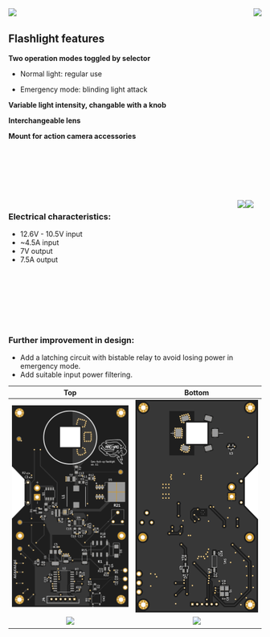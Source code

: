 <img src="https://user-images.githubusercontent.com/21167984/196051934-0d80f43f-257b-4dec-876c-e3239edfac08.png" height="500">






<img align="right" src="https://user-images.githubusercontent.com/21167984/196051954-c692ead5-50b4-4583-a41f-7cc8bc2aa9a5.png" height="400">

## Flashlight features
__Two operation modes toggled by selector__

 * Normal light: regular use

 * Emergency mode: blinding light attack

__Variable light intensity, changable with a knob__

__Interchangeable lens__

__Mount for action camera accessories__
<br/><br/>
<br/><br/>
<br/><br/>
<br/><br/>
<img align="right" src="https://user-images.githubusercontent.com/21167984/195998748-c04a7f2c-64ba-4586-9e8b-77939eeff909.png" height="300"> <img align="right" src="https://user-images.githubusercontent.com/21167984/196051976-c2cca318-ea02-462b-a092-5cea49fbfe97.png" height="300">

### Electrical characteristics:
* 12.6V - 10.5V input
* ~4.5A input
* 7V output
* 7.5A output
<br/><br/>
<br/><br/>
<br/><br/>
<br/><br/>
### Further improvement in design:
* Add a latching circuit with bistable relay to avoid losing power in emergency mode.
* Add suitable input power filtering.

Top             |  Bottom
:-------------------------:|:-------------------------:
![](SVG/top.svg)  |  ![](SVG/bottom.svg)
<img src="https://user-images.githubusercontent.com/21167984/196026665-79927111-e6c0-423b-a4e9-d343b155d208.png" height="400"> | <img src="https://user-images.githubusercontent.com/21167984/196026671-bbbf73bb-7768-4b2d-9cc5-4fe0228483e4.png" height="400">
